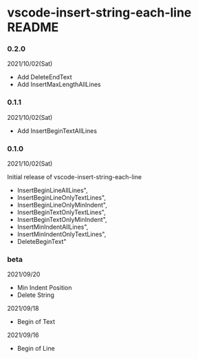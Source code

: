 # vscode-insert-string-each-line README


### 0.2.0
2021/10/02(Sat)

- Add DeleteEndText
- Add InsertMaxLengthAllLines

### 0.1.1
2021/10/02(Sat)

- Add InsertBeginTextAllLines

### 0.1.0
2021/10/02(Sat)

Initial release of vscode-insert-string-each-line

- InsertBeginLineAllLines",
- InsertBeginLineOnlyTextLines",
- InsertBeginLineOnlyMinIndent",
- InsertBeginTextOnlyTextLines",
- InsertBeginTextOnlyMinIndent",
- InsertMinIndentAllLines",
- InsertMinIndentOnlyTextLines",
- DeleteBeginText"

### beta
2021/09/20
- Min Indent Position
- Delete String

2021/09/18
- Begin of Text

2021/09/16
- Begin of Line

